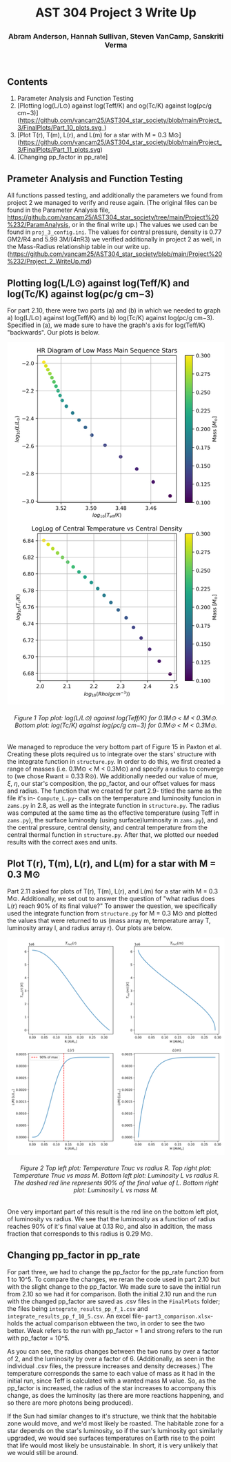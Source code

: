 # <p align="center">AST 304 Project 3 Write Up</p>

### <p align="center">Abram Anderson, Hannah Sullivan, Steven VanCamp, Sanskriti Verma</p>
<br>

## Contents
1. Parameter Analysis and Function Testing
2.  [Plotting log(L/L⊙) against log(Teff/K) and og(Tc/K) against log(ρc/g cm−3)] (https://github.com/vancam25/AST304_star_society/blob/main/Project_3/FinalPlots/Part_10_plots.svg_) 
3.  [Plot T(r), T(m), L(r), and L(m) for a star with M = 0.3 M⊙] (https://github.com/vancam25/AST304_star_society/blob/main/Project_3/FinalPlots/Part_11_plots.svg)
4.  [Changing pp_factor in pp_rate]


## Prameter Analysis and Function Testing

All functions passed testing, and additionally the parameters we found from project 2 we managed to verify and reuse again. (The original files can be found in the Parameter Analysis file, https://github.com/vancam25/AST304_star_society/tree/main/Project%20%232/ParamAnalysis, or in the final write up.) The values we used can be found in `proj_3_config.ini`. The values for central pressure, density is 0.77 GM2/R4 and 5.99 3M/(4πR3) we verified additionally in project 2 as well, in the Mass-Radius relationship table in our write up. (https://github.com/vancam25/AST304_star_society/blob/main/Project%20%232/Project_2_WriteUp.md) 


## Plotting log(L/L⊙) against log(Teff/K) and log(Tc/K) against log(ρc/g cm−3)

For part 2.10, there were two parts (a) and (b) in which we needed to graph a) log(L/L⊙) against log(Teff/K) and b) log(Tc/K) against log(ρc/g cm−3). Specified in (a), we made sure to have the graph's axis for log(Teff/K) "backwards". Our plots is below. 


![Part_10_plots.svg](FinalPlots/Part_10_plots.svg)
###### <p align="center"> Figure 1 Top plot: log(L/L⊙) against log(Teff/K) for 0.1M⊙ < M < 0.3M⊙. Bottom plot: log(Tc/K) against log(ρc/g cm−3) for 0.1M⊙ < M < 0.3M⊙.</p>

We managed to reproduce the very bottom part of Figure 15 in Paxton et al. Creating these plots required us to integrate over the stars' structure with the integrate function in `structure.py`. In order to do this, we first created a range of masses (i.e. 0.1M⊙ < M < 0.3M⊙) and specify a radius to converge to (we chose Rwant = 0.33 R⊙). We additionally needed our value of mue, $\xi$, $\eta$, our star's composition, the pp_factor, and our offset values for mass and radius. The function that we created for part 2.9- titled the same as the file it's in- `Compute_L.py`- calls on the temperature and luminosity funcion in `zams.py` in 2.8, as well as the integrate function in `structure.py`. The radius was computed at the same time as the effective temperature (using Teff in `zams.py`), the surface luminosity (using surface)luminosity in `zams.py`), and the central pressure, central density, and central temperature from the central thermal function in `structure.py`. After that, we plotted our needed results with the correct axes and units. 




## Plot T(r), T(m), L(r), and L(m) for a star with M = 0.3 M⊙

Part 2.11 asked for plots of T(r), T(m), L(r), and L(m) for a star with M = 0.3 M⊙. Additionally, we set out to answer the question of "what
radius does L(r) reach 90% of its final value?" To answer the question, we specifically used the integrate function from `structure.py` for M = 0.3 M⊙ and plotted the values that were returned to us (mass array m, temperature array T, luminosity array l, and radius array r). Our plots are below. 

![Part_11_plots.svg](FinalPlots/Part_11_plots.svg)
###### <p align="center"> Figure 2 Top left plot: Temperature Tnuc vs radius R. Top right plot: Temperature Tnuc vs mass M. Bottom left plot: Luminosity L vs radius R. The dashed red line represents 90% of the final value of L. Bottom right plot: Luminosity L vs mass M. </p>

One very important part of this result is the red line on the bottom left plot, of luminosity vs radius. We see that the luminosity as a function of radius reaches 90% of it's final value at 0.13 R⊙, and also in addition, the mass fraction that corresponds to this radius is 0.29 M⊙. 


## Changing pp_factor in pp_rate

For part three, we had to change the pp_factor for the pp_rate function from 1 to 10^5. To compare the changes, we reran the code used in part 2.10 but with the slight change to the pp_factor. We made sure to save the initial run from 2.10 so we had it for comparison. Both the initial 2.10 run and the run with the changed pp_factor are saved as .csv files in the `FinalPlots` folder; the files being `integrate_results_pp_f_1.csv` and `integrate_results_pp_f_10_5.csv`. An excel file- `part3_comparison.xlsx`- holds the actual comparison ebtween the two, in order to see the two better. Weak refers to the run with pp_factor = 1 and strong refers to the run with pp_factor = 10^5. 

As you can see, the radius changes between the two runs by over a factor of 2, and the luminosity by over a factor of 6. (Additionally, as seen in the individual .csv files, the pressure increases and density decreases.) The temperature corresponds the same to each value of mass as it had in the initial run, since Teff is calculated with a wanted mass M value. So, as the pp_factor is increased, the radius of the star increases to accompany this change, as does the luminosity (as there are more reactions happening, and so there are more photons being produced). 

If the Sun had similar changes to it's structure, we think that the habitable zone would move, and we'd most likely be roasted. The habitable zone for a star depends on the star's luminosity, so if the sun's luminosity got similarly upgraded, we would see surfaces temperatures on Earth rise to the point that life would most likely be unsustainable. In short, it is very unlikely that we would still be around. 
